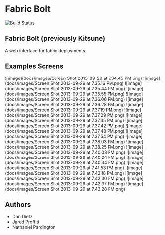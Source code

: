 Fabric Bolt
================

[![Build Status](https://travis-ci.org/worthwhile/fabric-bolt.png?branch=master)](https://travis-ci.org/worthwhile/fabric-bolt)

## Fabric Bolt (previously Kitsune)

A web interface for fabric deployments.

## Examples Screens

![image](docs/images/Screen Shot 2013-09-29 at 7.34.45 PM.png)
![image](docs/images/Screen Shot 2013-09-29 at 7.35.16 PM.png)
![image](docs/images/Screen Shot 2013-09-29 at 7.35.44 PM.png)
![image](docs/images/Screen Shot 2013-09-29 at 7.35.55 PM.png)
![image](docs/images/Screen Shot 2013-09-29 at 7.36.06 PM.png)
![image](docs/images/Screen Shot 2013-09-29 at 7.36.28 PM.png)
![image](docs/images/Screen Shot 2013-09-29 at 7.37.19 PM.png)
![image](docs/images/Screen Shot 2013-09-29 at 7.37.29 PM.png)
![image](docs/images/Screen Shot 2013-09-29 at 7.37.35 PM.png)
![image](docs/images/Screen Shot 2013-09-29 at 7.37.42 PM.png)
![image](docs/images/Screen Shot 2013-09-29 at 7.37.48 PM.png)
![image](docs/images/Screen Shot 2013-09-29 at 7.37.54 PM.png)
![image](docs/images/Screen Shot 2013-09-29 at 7.38.03 PM.png)
![image](docs/images/Screen Shot 2013-09-29 at 7.38.25 PM.png)
![image](docs/images/Screen Shot 2013-09-29 at 7.40.08 PM.png)
![image](docs/images/Screen Shot 2013-09-29 at 7.40.24 PM.png)
![image](docs/images/Screen Shot 2013-09-29 at 7.40.34 PM.png)
![image](docs/images/Screen Shot 2013-09-29 at 7.41.53 PM.png)
![image](docs/images/Screen Shot 2013-09-29 at 7.42.18 PM.png)
![image](docs/images/Screen Shot 2013-09-29 at 7.42.30 PM.png)
![image](docs/images/Screen Shot 2013-09-29 at 7.42.37 PM.png)
![image](docs/images/Screen Shot 2013-09-29 at 7.43.28 PM.png)

## Authors

- Dan Dietz
- Jared Proffitt
- Nathaniel Pardington
